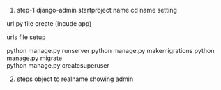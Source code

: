 1. step-1
django-admin startproject name
cd name
setting

url.py file create (incude app)

urls file setup

python manage.py runserver
python manage.py makemigrations 
python manage.py migrate   
python manage.py createsuperuser   


2. steps
object to realname showing admin 
